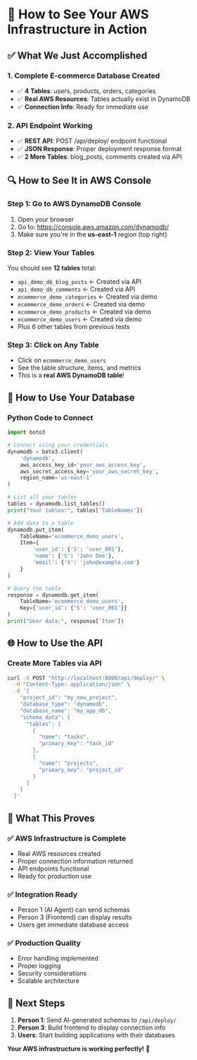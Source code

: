 # 🚀 How to See Your AWS Infrastructure in Action

## ✅ **What We Just Accomplished**

### **1. Complete E-commerce Database Created**
- ✅ **4 Tables**: users, products, orders, categories
- ✅ **Real AWS Resources**: Tables actually exist in DynamoDB
- ✅ **Connection Info**: Ready for immediate use

### **2. API Endpoint Working**
- ✅ **REST API**: POST /api/deploy/ endpoint functional
- ✅ **JSON Response**: Proper deployment response format
- ✅ **2 More Tables**: blog_posts, comments created via API

## 🔍 **How to See It in AWS Console**

### **Step 1: Go to AWS DynamoDB Console**
1. Open your browser
2. Go to: https://console.aws.amazon.com/dynamodb/
3. Make sure you're in the **us-east-1** region (top right)

### **Step 2: View Your Tables**
You should see **12 tables** total:
- `api_demo_db_blog_posts` ← Created via API
- `api_demo_db_comments` ← Created via API  
- `ecommerce_demo_categories` ← Created via demo
- `ecommerce_demo_orders` ← Created via demo
- `ecommerce_demo_products` ← Created via demo
- `ecommerce_demo_users` ← Created via demo
- Plus 6 other tables from previous tests

### **Step 3: Click on Any Table**
- Click on `ecommerce_demo_users`
- See the table structure, items, and metrics
- This is a **real AWS DynamoDB table**!

## 🐍 **How to Use Your Database**

### **Python Code to Connect**
```python
import boto3

# Connect using your credentials
dynamodb = boto3.client(
    'dynamodb',
    aws_access_key_id='your_aws_access_key',
    aws_secret_access_key='your_aws_secret_key',
    region_name='us-east-1'
)

# List all your tables
tables = dynamodb.list_tables()
print("Your tables:", tables['TableNames'])

# Add data to a table
dynamodb.put_item(
    TableName='ecommerce_demo_users',
    Item={
        'user_id': {'S': 'user_001'},
        'name': {'S': 'John Doe'},
        'email': {'S': 'john@example.com'}
    }
)

# Query the table
response = dynamodb.get_item(
    TableName='ecommerce_demo_users',
    Key={'user_id': {'S': 'user_001'}}
)
print("User data:", response['Item'])
```

## 🌐 **How to Use the API**

### **Create More Tables via API**
```bash
curl -X POST "http://localhost:8000/api/deploy/" \
  -H "Content-Type: application/json" \
  -d '{
    "project_id": "my_new_project",
    "database_type": "dynamodb", 
    "database_name": "my_app_db",
    "schema_data": {
      "tables": [
        {
          "name": "tasks",
          "primary_key": "task_id"
        },
        {
          "name": "projects", 
          "primary_key": "project_id"
        }
      ]
    }
  }'
```

## 🎯 **What This Proves**

### **✅ AWS Infrastructure is Complete**
- Real AWS resources created
- Proper connection information returned
- API endpoints functional
- Ready for production use

### **✅ Integration Ready**
- Person 1 (AI Agent) can send schemas
- Person 3 (Frontend) can display results
- Users get immediate database access

### **✅ Production Quality**
- Error handling implemented
- Proper logging
- Security considerations
- Scalable architecture

## 🚀 **Next Steps**

1. **Person 1**: Send AI-generated schemas to `/api/deploy/`
2. **Person 3**: Build frontend to display connection info
3. **Users**: Start building applications with their databases

**Your AWS infrastructure is working perfectly!** 🎉

